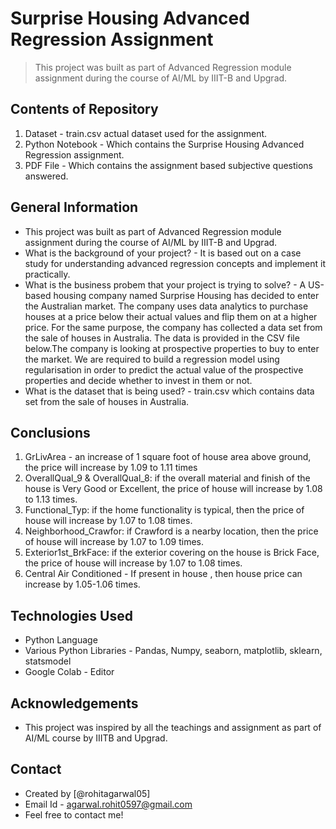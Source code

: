 # Surprise Housing Advanced Regression Assignment
> This project was built as part of Advanced Regression module assignment during the course of AI/ML by IIIT-B and Upgrad.


## Contents of Repository
1. Dataset - train.csv actual dataset used for the assignment.
2. Python Notebook - Which contains the Surprise Housing Advanced Regression assignment.
3. PDF File - Which contains the assignment based subjective questions answered.


## General Information
- This project was built as part of Advanced Regression module assignment during the course of AI/ML by IIIT-B and Upgrad.
- What is the background of your project? - It is based out on a case study for understanding advanced regression concepts and implement it practically.
- What is the business probem that your project is trying to solve? - A US-based housing company named Surprise Housing has decided to enter the Australian market. The company uses data analytics to purchase houses at a price below their actual values and flip them on at a higher price. For the same purpose, the company has collected a data set from the sale of houses in Australia. The data is provided in the CSV file below.The company is looking at prospective properties to buy to enter the market. We are required to build a regression model using regularisation in order to predict the actual value of the prospective properties and decide whether to invest in them or not.
- What is the dataset that is being used? - train.csv which contains data set from the sale of houses in Australia.



## Conclusions
1. GrLivArea - an increase of 1 square foot of house area above ground, the price will increase by 1.09 to 1.11 times
2. OverallQual_9 & OverallQual_8: if the overall material and finish of the house is Very Good or Excellent, the price of house will increase by 1.08 to 1.13 times.
3. Functional_Typ: if the home functionality is typical, then the price of house will increase by 1.07 to 1.08 times.
4. Neighborhood_Crawfor: if Crawford is a nearby location, then the price of house will increase by 1.07 to 1.09 times.
5. Exterior1st_BrkFace: if the exterior covering on the house is Brick Face, the price of house will increase by 1.07 to 1.08 times.
6. Central Air Conditioned - If present in house , then house price can increase by 1.05-1.06 times.


## Technologies Used
- Python Language
- Various Python Libraries - Pandas, Numpy, seaborn, matplotlib, sklearn, statsmodel
- Google Colab - Editor

## Acknowledgements

- This project was inspired by all the teachings and assignment as part of AI/ML course by IIITB and Upgrad.


## Contact
- Created by [@rohitagarwal05] 
- Email Id - agarwal.rohit0597@gmail.com 
- Feel free to contact me!
